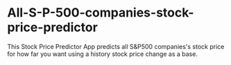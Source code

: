 # All-S-P-500-companies-stock-price-predictor
This Stock Price Predictor App predicts all S&amp;P500 companies's stock price for how far you want using a history stock price change as a base.
